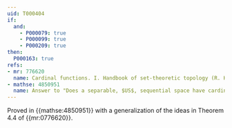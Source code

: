 ```yaml
---
uid: T000404
if:
  and:
    - P000079: true
    - P000099: true
    - P000209: true
then:
  P000163: true
refs:
- mr: 776620
  name: Cardinal functions. I. Handbook of set-theoretic topology (R. Hodel)
- mathse: 4850951
  name: Answer to "Does a separable, $US$, sequential space have cardinality at most the continuum?"
---
```


Proved in {{mathse:4850951}} with a generalization of the ideas in Theorem 4.4 of {{mr:0776620}}.

